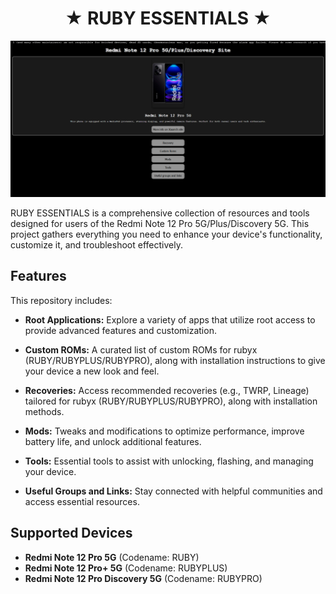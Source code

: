 <h1 align="center">★ RUBY ESSENTIALS ★</h1>
<p align="center">
  <img src="preview.png">
</p>
<p align="center" style="margin-top: 0; margin-bottom: 0;">

RUBY ESSENTIALS is a comprehensive collection of resources and tools designed for users of the Redmi Note 12 Pro 5G/Plus/Discovery 5G. This project gathers everything you need to enhance your device's functionality, customize it, and troubleshoot effectively.

## Features

This repository includes:

- **Root Applications:**
  Explore a variety of apps that utilize root access to provide advanced features and customization.

- **Custom ROMs:**
  A curated list of custom ROMs for rubyx (RUBY/RUBYPLUS/RUBYPRO), along with installation instructions to give your device a new look and feel.

- **Recoveries:**
  Access recommended recoveries (e.g., TWRP, Lineage) tailored for rubyx (RUBY/RUBYPLUS/RUBYPRO), along with installation methods.

- **Mods:**
  Tweaks and modifications to optimize performance, improve battery life, and unlock additional features.

- **Tools:**
  Essential tools to assist with unlocking, flashing, and managing your device.

- **Useful Groups and Links:**
  Stay connected with helpful communities and access essential resources.

## Supported Devices

- **Redmi Note 12 Pro 5G** (Codename: RUBY)
- **Redmi Note 12 Pro+ 5G** (Codename: RUBYPLUS)
- **Redmi Note 12 Pro Discovery 5G** (Codename: RUBYPRO)
</p>
</div>
